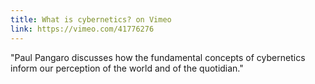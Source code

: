 ```yaml
---
title: What is cybernetics? on Vimeo
link: https://vimeo.com/41776276
---
```

"Paul Pangaro discusses how the fundamental concepts of cybernetics inform our perception of the world and of the quotidian."